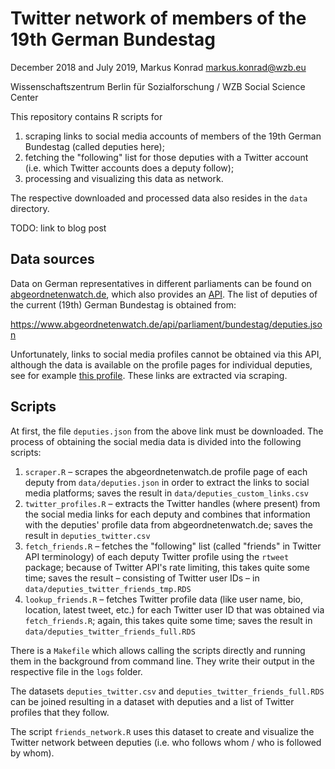 # Twitter network of members of the 19th German Bundestag

December 2018 and July 2019, Markus Konrad <markus.konrad@wzb.eu>

Wissenschaftszentrum Berlin für Sozialforschung / WZB Social Science Center

This repository contains R scripts for

1. scraping links to social media accounts of members of the 19th German Bundestag (called deputies here);
2. fetching the "following" list for those deputies with a Twitter account (i.e. which Twitter accounts does a deputy follow);
3. processing and visualizing this data as network.

The respective downloaded and processed data also resides in the `data` directory.

TODO: link to blog post

## Data sources

Data on German representatives in different parliaments can be found on [abgeordnetenwatch.de](https://www.abgeordnetenwatch.de), which also provides an [API](https://www.abgeordnetenwatch.de/api). The list of deputies of the current (19th) German Bundestag is obtained from:

https://www.abgeordnetenwatch.de/api/parliament/bundestag/deputies.json

Unfortunately, links to social media profiles cannot be obtained via this API, although the data is available on the profile pages for individual deputies, see for example [this profile](https://www.abgeordnetenwatch.de/profile/anke-domscheit-berg). These links are extracted via scraping.

## Scripts

At first, the file `deputies.json` from the above link must be downloaded. The process of obtaining the social media data is divided into the following scripts:

1. `scraper.R` – scrapes the abgeordnetenwatch.de profile page of each deputy from `data/deputies.json` in order to extract the links to social media platforms; saves the result in `data/deputies_custom_links.csv`
2. `twitter_profiles.R` – extracts the Twitter handles (where present) from the social media links for each deputy and combines that information with the deputies' profile data from abgeordnetenwatch.de; saves the result in `deputies_twitter.csv`
3. `fetch_friends.R` – fetches the "following" list (called "friends" in Twitter API terminology) of each deputy Twitter profile using the `rtweet` package; because of Twitter API's rate limiting, this takes quite some time; saves the result –  consisting of Twitter user IDs – in `data/deputies_twitter_friends_tmp.RDS`
4. `lookup_friends.R` – fetches Twitter profile data (like user name, bio, location, latest tweet, etc.) for each Twitter user ID that was obtained via `fetch_friends.R`; again, this takes quite some time; saves the result in `data/deputies_twitter_friends_full.RDS`

There is a `Makefile` which allows calling the scripts directly and running them in the background from command line. They write their output in the respective file in the `logs` folder.

The datasets `deputies_twitter.csv` and `deputies_twitter_friends_full.RDS` can be joined resulting in a dataset with deputies and a list of Twitter profiles that they follow.

The script `friends_network.R` uses this dataset to create and visualize the Twitter network between deputies (i.e. who follows whom / who is followed by whom).
